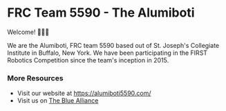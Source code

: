 # FRC Team 5590 - The Alumiboti

Welcome! 👋🏼🤖

We are the Alumiboti, FRC team 5590 based out of St. Joseph's Collegiate Institute in Buffalo, New York. We have been participating in the FIRST Robotics Competition since the team's inception in 2015.

### More Resources

- Visit our website at <https://alumiboti5590.com/>
- Visit us on [The Blue Alliance](https://www.thebluealliance.com/team/5590)
